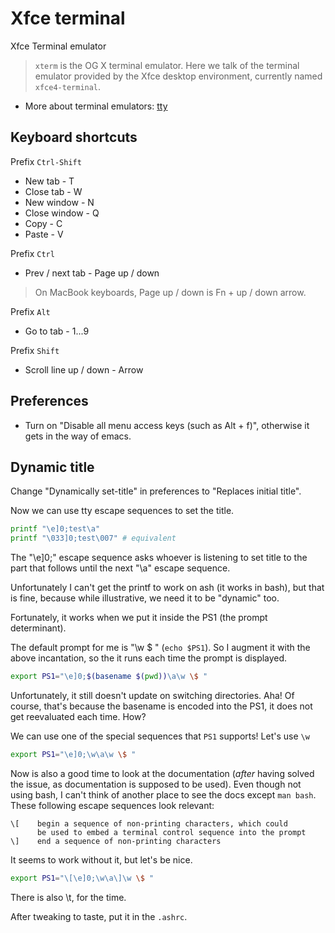 # Xfce terminal

Xfce Terminal emulator

> `xterm` is the OG X terminal emulator. Here we talk of the terminal
> emulator provided by the Xfce desktop environment, currently named
> `xfce4-terminal`.

* More about terminal emulators: [tty](tty.html)

## Keyboard shortcuts

Prefix `Ctrl-Shift`

* New tab - T
* Close tab - W
* New window - N
* Close window - Q
* Copy - C
* Paste - V

Prefix `Ctrl`

* Prev / next tab - Page up / down

> On MacBook keyboards, Page up / down is Fn + up / down arrow.

Prefix `Alt`

* Go to tab - 1...9

Prefix `Shift`

* Scroll line up / down - Arrow

## Preferences

* Turn on "Disable all menu access keys (such as Alt + f)", otherwise it gets in
  the way of emacs.

## Dynamic title

Change "Dynamically set-title" in preferences to "Replaces initial title".

Now we can use tty escape sequences to set the title.

```sh
printf "\e]0;test\a"
printf "\033]0;test\007" # equivalent
```

The "\e]0;" escape sequence asks whoever is listening to set title to the part
that follows until the next "\a" escape sequence.

Unfortunately I can't get the printf to work on ash (it works in bash), but that
is fine, because while illustrative, we need it to be "dynamic" too.

Fortunately, it works when we put it inside the PS1 (the prompt determinant).

The default prompt for me is "\w \$ " (`echo $PS1`). So I augment it with the
above incantation, so the it runs each time the prompt is displayed.

```sh
export PS1="\e]0;$(basename $(pwd))\a\w \$ "
```

Unfortunately, it still doesn't update on switching directories. Aha! Of course,
that's because the basename is encoded into the PS1, it does not get reevaluated
each time. How?

We can use one of the special sequences that `PS1` supports! Let's use `\w`

```sh
export PS1="\e]0;\w\a\w \$ "
```

Now is also a good time to look at the documentation (_after_ having solved the
issue, as documentation is supposed to be used). Even though not using bash, I
can't think of another place to see the docs except `man bash`. These following
escape sequences look relevant:

```
\[    begin a sequence of non-printing characters, which could 
      be used to embed a terminal control sequence into the prompt
\]    end a sequence of non-printing characters
```

It seems to work without it, but let's be nice.

```sh
export PS1="\[\e]0;\w\a\]\w \$ "
```

There is also \t, for the time.

After tweaking to taste, put it in the `.ashrc`.
